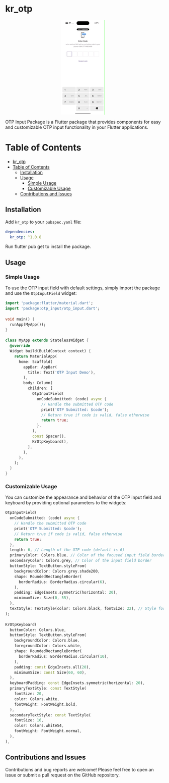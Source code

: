 # kr_otp


<div style="display: flex; justify-content: center; height: 300px;">
  <img src="https://raw.githubusercontent.com/karrarfalih/kr_otp/main/example/screenshots/screen1.gif" alt="Image 1" style="height: 300px; margin-right: 10px;">
</div>


OTP Input Package is a Flutter package that provides components for easy and customizable OTP input functionality in your Flutter applications.

# Table of Contents

- [kr\_otp](#kr_otp)
- [Table of Contents](#table-of-contents)
  - [Installation](#installation)
  - [Usage](#usage)
    - [Simple Usage](#simple-usage)
    - [Customizable Usage](#customizable-usage)
  - [Contributions and Issues](#contributions-and-issues)

## Installation

Add `kr_otp` to your `pubspec.yaml` file:

```yaml
dependencies:
  kr_otp: ^1.0.8
```

Run flutter pub get to install the package.

## Usage

### Simple Usage
To use the OTP input field with default settings, simply import the package and use the `OtpInputField` widget:

```dart
import 'package:flutter/material.dart';
import 'package:otp_input/otp_input.dart';

void main() {
  runApp(MyApp());
}

class MyApp extends StatelessWidget {
  @override
  Widget build(BuildContext context) {
    return MaterialApp(
      home: Scaffold(
        appBar: AppBar(
          title: Text('OTP Input Demo'),
        ),
        body: Column(
          children: [
            OtpInputField(
              onCodeSubmitted: (code) async {
                // Handle the submitted OTP code
                print('OTP Submitted: $code');
                // Return true if code is valid, false otherwise
                return true;
              },
            ),
            const Spacer(),
            KrOtpKeyboard(),
          ],
        ),
      ),
    );
  }
}

```

### Customizable Usage
You can customize the appearance and behavior of the OTP input field and keyboard by providing optional parameters to the widgets:

```dart
OtpInputField(
  onCodeSubmitted: (code) async {
    // Handle the submitted OTP code
    print('OTP Submitted: $code');
    // Return true if code is valid, false otherwise
    return true;
  },
  length: 6, // Length of the OTP code (default is 6)
  primaryColor: Colors.blue, // Color of the focused input field border
  secondaryColor: Colors.grey, // Color of the input field border
  buttonStyle: TextButton.styleFrom(
    backgroundColor: Colors.grey.shade200,
    shape: RoundedRectangleBorder(
      borderRadius: BorderRadius.circular(6),
    ),
    padding: EdgeInsets.symmetric(horizontal: 20),
    minimumSize: Size(0, 55),
  ),
  textStyle: TextStyle(color: Colors.black, fontSize: 22), // Style for OTP digits
);

KrOtpKeyboard(
  buttonColor: Colors.blue,
  buttonStyle: TextButton.styleFrom(
    backgroundColor: Colors.blue,
    foregroundColor: Colors.white,
    shape: RoundedRectangleBorder(
      borderRadius: BorderRadius.circular(10),
    ),
    padding: const EdgeInsets.all(20),
    minimumSize: const Size(60, 60),
  ),
  keyboardPadding: const EdgeInsets.symmetric(horizontal: 20),
  primaryTextStyle: const TextStyle(
    fontSize: 20,
    color: Colors.white,
    fontWeight: FontWeight.bold,
  ),
  secondaryTextStyle: const TextStyle(
    fontSize: 16,
    color: Colors.white54,
    fontWeight: FontWeight.normal,
  ),
),

```

## Contributions and Issues
Contributions and bug reports are welcome! Please feel free to open an issue or submit a pull request on the GitHub repository.